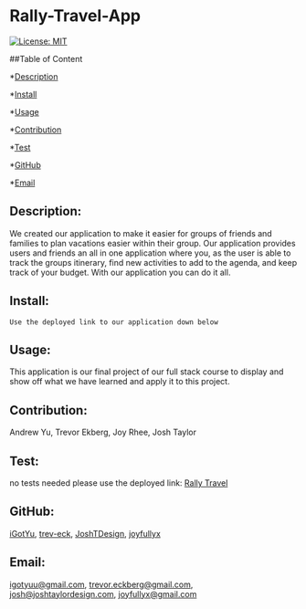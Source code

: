 # Rally-Travel-App

[![License: MIT](https://img.shields.io/badge/License-MIT-yellow.svg)](https://opensource.org/licenses/MIT)

##Table of Content

*[Description](#description)

*[Install](#install)

*[Usage](#usage)

*[Contribution](#contribution)

*[Test](#test)

*[GitHub](#github)

*[Email](#email)

## Description: 
We created our application to make it easier for groups of friends and families to plan vacations easier within their group. Our application provides users and friends an all in one application where you, as the user is able to track the groups itinerary, find new activities to add to the agenda, and keep track of your budget. With our application you can do it all.

## Install:

```
Use the deployed link to our application down below 
```

## Usage:
This application is our final project of our full stack course to display and show off what we have learned and apply it to this project. 

## Contribution:
Andrew Yu,  Trevor Ekberg, Joy Rhee, Josh Taylor

## Test:
no tests needed please use the deployed link: [Rally Travel](https://rally-travel.herokuapp.com/)

## GitHub:
[iGotYu](https://github.com/iGotYu),
[trev-eck](https://github.com/trev-eck),
[JoshTDesign](https://github.com/JoshTDesign),
[joyfullyx](https://github.com/joyfullyx)

## Email:
[igotyuu@gmail.com](mailto:igotyuu@gmail.com),
[trevor.eckberg@gmail.com](mailtotrevor.eckberg@gmail.com),
[josh@joshtaylordesign.com](mailto:josh@joshtaylordesign.com),
[joyfullyx@gmail.com](mailto:joyfullyx@gmail.com)
